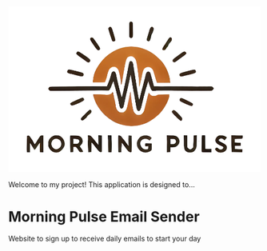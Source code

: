 <p align="center">
  <img src="Morning_Emailer copy/static/Morning_Pulse_Logo.png" alt="Logo">
</p>

Welcome to my project! This application is designed to...
# Morning Pulse Email Sender
 Website to sign up to receive daily emails to start your day

